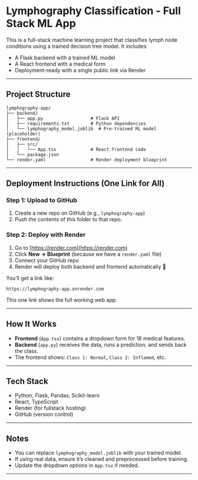 
#  Lymphography Classification - Full Stack ML App

This is a full-stack machine learning project that classifies lymph node conditions using a trained decision tree model. It includes:

-  A Flask backend with a trained ML model
-  A React frontend with a medical form
-  Deployment-ready with a single public link via Render

---

##  Project Structure

```
lymphography-app/
├── backend/
│   ├── app.py                  # Flask API
│   ├── requirements.txt        # Python dependencies
│   └── lymphography_model.joblib  # Pre-trained ML model (placeholder)
├── frontend/
│   ├── src/
│   │   └── App.tsx             # React frontend code
│   └── package.json
└── render.yaml                 # Render deployment blueprint
```

---

##  Deployment Instructions (One Link for All)

### Step 1: Upload to GitHub
1. Create a new repo on GitHub (e.g., `lymphography-app`)
2. Push the contents of this folder to that repo.

### Step 2: Deploy with Render
1. Go to [https://render.com](https://render.com)
2. Click **New → Blueprint** (because we have a `render.yaml` file)
3. Connect your GitHub repo
4. Render will deploy both backend and frontend automatically 🎉

You’ll get a link like:
```
https://lymphography-app.onrender.com
```

 This one link shows the full working web app.

---

##  How It Works

- **Frontend** (`App.tsx`) contains a dropdown form for 18 medical features.
- **Backend** (`app.py`) receives the data, runs a prediction, and sends back the class.
- The frontend shows: `Class 1: Normal`, `Class 2: Inflamed`, etc.

---

##  Tech Stack

- Python, Flask, Pandas, Scikit-learn
- React, TypeScript
- Render (for fullstack hosting)
- GitHub (version control)

---

##  Notes

- You can replace `lymphography_model.joblib` with your trained model.
- If using real data, ensure it’s cleaned and preprocessed before training.
- Update the dropdown options in `App.tsx` if needed.

---

